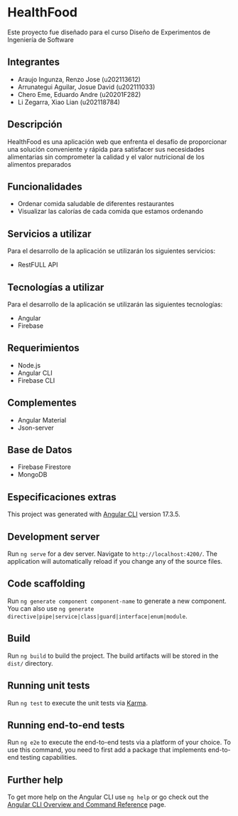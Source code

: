 # HealthFood

Este proyecto fue diseñado para el curso Diseño de Experimentos de Ingeniería de Software

## Integrantes

* Araujo Ingunza, Renzo Jose (u202113612)
* Arrunategui Aguilar, Josue David (u202111033)
* Chero Eme, Eduardo Andre (u20201F282)
* Li Zegarra, Xiao Lian (u202118784)

## Descripción

HealthFood es una aplicación web que enfrenta el desafío de proporcionar una solución 
conveniente y rápida para satisfacer sus necesidades alimentarias sin comprometer la 
calidad y el valor nutricional de los alimentos preparados

## Funcionalidades

* Ordenar comida saludable de diferentes restaurantes
* Visualizar las calorías de cada comida que estamos ordenando

## Servicios a utilizar

Para el desarrollo de la aplicación se utilizarán los siguientes servicios:
* RestFULL API

## Tecnologías a utilizar

Para el desarrollo de la aplicación se utilizarán las siguientes tecnologías:
* Angular
* Firebase

## Requerimientos

* Node.js
* Angular CLI
* Firebase CLI

## Complementes

* Angular Material
* Json-server

## Base de Datos

* Firebase Firestore
* MongoDB

## Especificaciones extras

This project was generated with [Angular CLI](https://github.com/angular/angular-cli) version 17.3.5.

## Development server

Run `ng serve` for a dev server. Navigate to `http://localhost:4200/`. The application will automatically reload if you change any of the source files.

## Code scaffolding

Run `ng generate component component-name` to generate a new component. You can also use `ng generate directive|pipe|service|class|guard|interface|enum|module`.

## Build

Run `ng build` to build the project. The build artifacts will be stored in the `dist/` directory.

## Running unit tests

Run `ng test` to execute the unit tests via [Karma](https://karma-runner.github.io).

## Running end-to-end tests

Run `ng e2e` to execute the end-to-end tests via a platform of your choice. To use this command, you need to first add a package that implements end-to-end testing capabilities.

## Further help

To get more help on the Angular CLI use `ng help` or go check out the [Angular CLI Overview and Command Reference](https://angular.io/cli) page.
